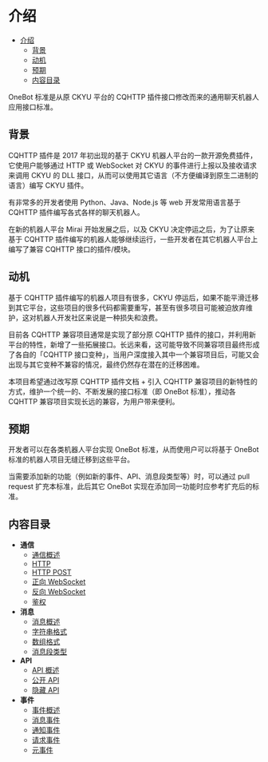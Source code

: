 # 介绍

- [介绍](#介绍)
  - [背景](#背景)
  - [动机](#动机)
  - [预期](#预期)
  - [内容目录](#内容目录)

OneBot 标准是从原 CKYU 平台的 CQHTTP 插件接口修改而来的通用聊天机器人应用接口标准。

## 背景

CQHTTP 插件是 2017 年初出现的基于 CKYU 机器人平台的一款开源免费插件，它使用户能够通过 HTTP 或 WebSocket 对 CKYU 的事件进行上报以及接收请求来调用 CKYU 的 DLL 接口，从而可以使用其它语言（不方便编译到原生二进制的语言）编写 CKYU 插件。

有非常多的开发者使用 Python、Java、Node.js 等 web 开发常用语言基于 CQHTTP 插件编写各式各样的聊天机器人。

在新的机器人平台 Mirai 开始发展之后，以及 CKYU 决定停运之后，为了让原来基于 CQHTTP 插件编写的机器人能够继续运行，一些开发者在其它机器人平台上编写了兼容 CQHTTP 接口的插件/模块。

## 动机

基于 CQHTTP 插件编写的机器人项目有很多，CKYU 停运后，如果不能平滑迁移到其它平台，这些项目的很多代码都需要重写，甚至有很多项目可能被迫放弃维护，这对机器人开发社区来说是一种损失和浪费。

目前各 CQHTTP 兼容项目通常是实现了部分原 CQHTTP 插件的接口，并利用新平台的特性，新增了一些拓展接口。长远来看，这可能导致不同兼容项目最终形成了各自的「CQHTTP 接口变种」，当用户深度接入其中一个兼容项目后，可能又会出现与其它变种不兼容的情况，最终仍然存在潜在的迁移困难。

本项目希望通过改写原 CQHTTP 插件文档 + 引入 CQHTTP 兼容项目的新特性的方式，维护一个统一的、不断发展的接口标准（即 OneBot 标准），推动各 CQHTTP 兼容项目实现长远的兼容，为用户带来便利。

## 预期

开发者可以在各类机器人平台实现 OneBot 标准，从而使用户可以将基于 OneBot 标准的机器人项目无缝迁移到这些平台。

当需要添加新的功能（例如新的事件、API、消息段类型等）时，可以通过 pull request 扩充本标准，此后其它 OneBot 实现在添加同一功能时应参考扩充后的标准。

## 内容目录

- **通信**
  - [通信概述](communication/README.md)
  - [HTTP](communication/http.md)
  - [HTTP POST](communication/http-post.md)
  - [正向 WebSocket](communication/ws.md)
  - [反向 WebSocket](communication/ws-reverse.md)
  - [鉴权](communication/authorization.md)
- **消息**
  - [消息概述](message/README.md)
  - [字符串格式](message/string.md)
  - [数组格式](message/array.md)
  - [消息段类型](message/segment.md)
- **API**
  - [API 概述](api/README.md)
  - [公开 API](api/public.md)
  - [隐藏 API](api/hidden.md)
- **事件**
  - [事件概述](event/README.md)
  - [消息事件](event/message.md)
  - [通知事件](event/notice.md)
  - [请求事件](event/request.md)
  - [元事件](event/meta.md)
